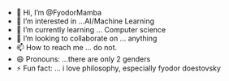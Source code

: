 - 👋 Hi, I’m @FyodorMamba
- 👀 I’m interested in ...AI/Machine Learning 
- 🌱 I’m currently learning ... Computer science 
- 💞️ I’m looking to collaborate on ... anything 
- 📫 How to reach me ... do not.
- 😄 Pronouns: ...there are only 2 genders 
- ⚡ Fun fact: ... i love philosophy, especially fyodor doestovsky 

<!---
FyodorMamba/FyodorMamba is a ✨ special ✨ repository because its `README.md` (this file) appears on your GitHub profile.
You can click the Preview link to take a look at your changes.
--->
